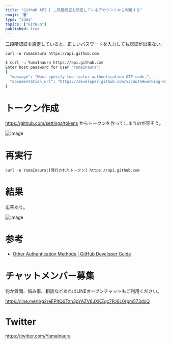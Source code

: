 ```yaml
---
title: "Github API | 二段階認証を設定しているアカウントから利用する"
emoji: "🖥"
type: "idea"
topics: ["GitHub"]
published: true
---
```


二段階認証を設定していると、正しいパスワードを入力しても認証が出来ない。

```
curl -u YumaInaura https://api.github.com
```

```bash
$ curl -u YumaInaura https://api.github.com
Enter host password for user 'YumaInaura':
{
  "message": "Must specify two-factor authentication OTP code.",
  "documentation_url": "https://developer.github.com/v3/auth#working-with-two-factor-authentication"
}
```

# トークン作成

https://github.com/settings/tokens からトークンを作ってしまうのが早そう。

![image](https://qiita-image-store.s3.amazonaws.com/0/89618/1b5a0daa-6498-9fea-a05e-1d7b2247bb62.png)

# 再実行

`curl -u YumaInaura:[発行されたトークン] https://api.github.com`

# 結果

応答あり。

![image](https://qiita-image-store.s3.amazonaws.com/0/89618/01a56eda-513f-91de-146e-0a64b19100f1.png)



# 参考

- [Other Authentication Methods | GitHub Developer Guide](https://developer.github.com/v3/auth/#working-with-two-factor-authentication)








<!-- Update From Qiita API -->

# チャットメンバー募集


何か質問、悩み事、相談などあればLINEオープンチャットもご利用ください。

https://line.me/ti/g2/eEPltQ6Tzh3pYAZV8JXKZqc7PJ6L0rpm573dcQ





# Twitter


https://twitter.com/YumaInaura


<!-- Update From Qiita API -->


